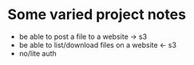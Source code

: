 # Some varied project notes

- be able to post a file to a website -> s3
- be able to list/download files on a website <- s3
- no/lite auth
